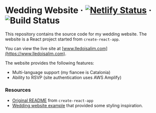 # Wedding Website &middot; [![Netlify Status](https://api.netlify.com/api/v1/badges/30ceef6f-c803-48a1-8b05-832c1412a8cc/deploy-status)](https://app.netlify.com/sites/lledoisalim/deploys) &middot; ![Build Status](https://travis-ci.org/salimhamed/wedding-website.svg?branch=master)

This repository contains the source code for my wedding website. The website is a React project started from `create-react-app`.

You can view the live site at [www.lledoisalim.com](https://www.lledoisalim.com).

The website provides the following features:

-   Multi-language support (my fiancee is Catalonia)
-   Ability to RSVP (site authentication uses AWS Amplify)

### Resources

-   [Original README](docs/create-react-app.md) from `create-react-app`
-   [Wedding website example](https://www.zola.com/wedding/sample-lyons-navy) that provided some styling inspiration.
